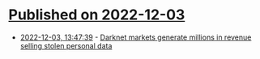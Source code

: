 # [Published on 2022-12-03](index.md)

* [2022-12-03, 13:47:39](https://news.ycombinator.com/item?id=33843429) - [Darknet markets generate millions in revenue selling stolen personal data](https://theconversation.com/darknet-markets-generate-millions-in-revenue-selling-stolen-personal-data-supply-chain-study-finds-193506)
